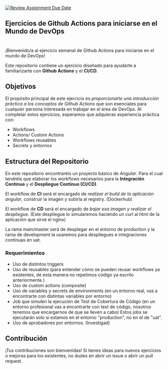 [![Review Assignment Due Date](https://classroom.github.com/assets/deadline-readme-button-24ddc0f5d75046c5622901739e7c5dd533143b0c8e959d652212380cedb1ea36.svg)](https://classroom.github.com/a/2Gbn4SLJ)
## Ejercicios de Github Actions  para iniciarse en el Mundo de DevOps
#
¡Bienvenido/a al ejercicio semanal de Github Actions para iniciarse en el mundo de DevOps!

Este repositorio contiene un ejercicio diseñado para ayudarte a familiarizarte con __Github Actions__ y el __CI/CD__.

## Objetivos

El propósito principal de este ejercicio es _proporcionarte una introducción práctica a los conceptos de Github Actions_ que son esenciales para cualquier persona interesada en trabajar en el área de DevOps. Al completar estos ejercicios, esperamos que adquieras experiencia práctica con:

- Workflows
- Actions/ Custom Actions
- Workflows reusables
- Secrets y entornos

## Estructura del Repositorio

En este repositorio encontraréis un proyecto básico de _Angular_. Para el cual tendréis que elaborar los workflows necesarios para la __Integración Continua__ y el __Despliegue Continuo (CI/CD)__.

El workflow de __CI__ será el encargado de _realizar el build de la aplicación angular_, construir la imagen y subirla al registry. (Dockerhub)

El workflow de __CD__ será el encargado de _bajar esa imagen y realizar el despliegue_. (Este despliegue lo simularemos haciendo un curl al html de la aplicación que sirve el nginx)

La rama main/master será de desplegar en el entorno de production y la rama de development la usaremos para despliegues e integraciones continuas en uat.

### Requerimientos

- Uso de distintos triggers
- Uso de reusables (para entender cómo se pueden reusar workflows ya existentes, de esta manera no repetimos código ya escrito anteriormente.)
- Uso de custom actions (composite)
- Uso de variables y secrets de environments (en un entorno real, vas a encontrarte con distintas variables por entorno)
- Job que simulen la ejecución de Test de Cobertura de Código (en un entorno profesional vas a encontrarte con test de código, nosotros tenemos que encargarnos de que se lleven a cabo) Estos jobs se ejecutarán solo si estamos en el entorno "production", no en el de "uat".
- Uso de aprobadores por entornos. (Investigad)

## Contribución

¡Tus contribuciones son bienvenidas! Si tienes ideas para nuevos ejercicios o mejoras para los existentes, no dudes en abrir un issue o abrir un pull request.
